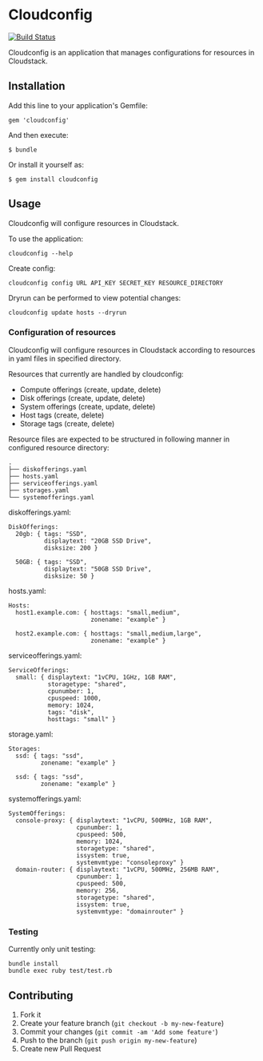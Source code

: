 # Cloudconfig

[![Build Status](https://travis-ci.org/klarna/cloudconfig.png?branch=master)](https://travis-ci.org/klarna/cloudconfig)

Cloudconfig is an application that manages configurations for resources in Cloudstack.

## Installation

Add this line to your application's Gemfile:

    gem 'cloudconfig'

And then execute:

    $ bundle

Or install it yourself as:

    $ gem install cloudconfig

## Usage

Cloudconfig will configure resources in Cloudstack.

To use the application:

    cloudconfig --help

Create config:

    cloudconfig config URL API_KEY SECRET_KEY RESOURCE_DIRECTORY

Dryrun can be performed to view potential changes:

    cloudconfig update hosts --dryrun

### Configuration of resources

Cloudconfig will configure resources in Cloudstack according to resources in yaml files in specified directory.

Resources that currently are handled by cloudconfig:

- Compute offerings (create, update, delete)
- Disk offerings (create, update, delete)
- System offerings (create, update, delete)
- Host tags (create, delete)
- Storage tags (create, delete)

Resource files are expected to be structured in following manner in configured resource directory:

    .
    ├── diskofferings.yaml
    ├── hosts.yaml
    ├── serviceofferings.yaml
    ├── storages.yaml 
    └── systemofferings.yaml

diskofferings.yaml:

    DiskOfferings:
      20gb: { tags: "SSD",
              displaytext: "20GB SSD Drive",
              disksize: 200 }

      50GB: { tags: "SSD",
              displaytext: "50GB SSD Drive",
              disksize: 50 }

hosts.yaml:

    Hosts:
      host1.example.com: { hosttags: "small,medium",
                           zonename: "example" }

      host2.example.com: { hosttags: "small,medium,large",
                           zonename: "example" }

serviceofferings.yaml:

    ServiceOfferings:
      small: { displaytext: "1vCPU, 1GHz, 1GB RAM",
               storagetype: "shared",
               cpunumber: 1,
               cpuspeed: 1000,
               memory: 1024,
               tags: "disk",
               hosttags: "small" }

storage.yaml:

    Storages:
      ssd: { tags: "ssd",
             zonename: "example" }

      ssd: { tags: "ssd",
             zonename: "example" }

systemofferings.yaml:

    SystemOfferings:
      console-proxy: { displaytext: "1vCPU, 500MHz, 1GB RAM",
                       cpunumber: 1,
                       cpuspeed: 500,
                       memory: 1024,
                       storagetype: "shared",
                       issystem: true,
                       systemvmtype: "consoleproxy" }
      domain-router: { displaytext: "1vCPU, 500MHz, 256MB RAM",
                       cpunumber: 1,
                       cpuspeed: 500,
                       memory: 256,
                       storagetype: "shared",
                       issystem: true,
                       systemvmtype: "domainrouter" }

### Testing

Currently only unit testing:

    bundle install
    bundle exec ruby test/test.rb

## Contributing

1. Fork it
2. Create your feature branch (`git checkout -b my-new-feature`)
3. Commit your changes (`git commit -am 'Add some feature'`)
4. Push to the branch (`git push origin my-new-feature`)
5. Create new Pull Request

